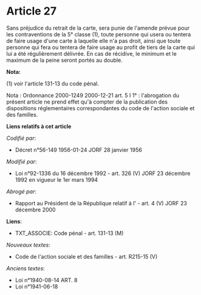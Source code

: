 # Article 27

Sans préjudice du retrait de la carte, sera punie de l'amende prévue pour les contraventions de la 5° classe (1), toute
personne qui usera ou tentera de faire usage d'une carte à laquelle elle n'a pas droit, ainsi que toute personne qui fera ou
tentera de faire usage au profit de tiers de la carte qui lui a été régulièrement délivrée. En cas de récidive, le minimum et
le maximum de la peine seront portés au double.

**Nota:**

(1) voir l'article 131-13 du code pénal.

Nota : Ordonnance 2000-1249 2000-12-21 art. 5 I 1° : l'abrogation du présent article ne prend effet qu'à compter de la
publication des dispositions réglementaires correspondantes du code de l'action sociale et des familles.

**Liens relatifs à cet article**

_Codifié par_:

  - Décret n°56-149 1956-01-24 JORF 28 janvier 1956

_Modifié par_:

  - Loi n°92-1336 du 16 décembre 1992 - art. 326 (V) JORF 23 décembre 1992 en vigueur le 1er mars 1994

_Abrogé par_:

  - Rapport au Président de la République relatif à l' - art. 4 (V) JORF 23 décembre 2000

**Liens**:

  - TXT_ASSOCIE: Code pénal - art. 131-13 (M)

_Nouveaux textes_:

  - Code de l'action sociale et des familles - art. R215-15 (V)

_Anciens textes_:

  - Loi n°1940-08-14 ART. 8
  - Loi n°1941-06-18
